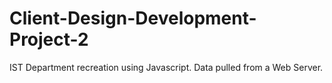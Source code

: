 # Client-Design-Development-Project-2
IST Department recreation using Javascript. Data pulled from a Web Server.
